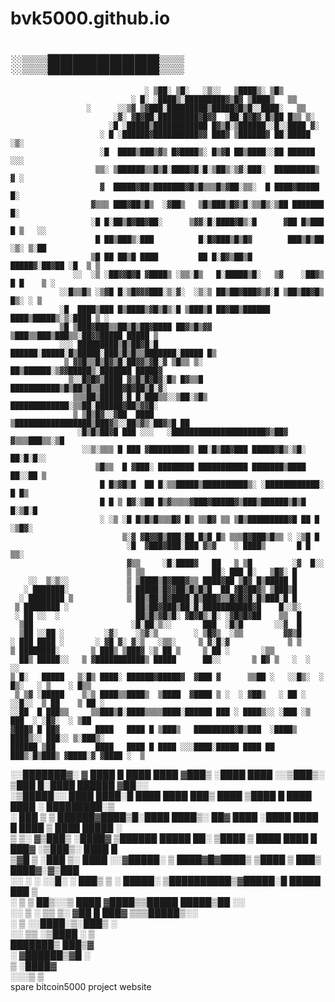 # bvk5000.github.io
#                                             ░▒▒█████████▒▒                                         
                                  ░ ▒██░ ▒█░   ░▒░░   ▒████▒░ ▒█▒                                  
                               ░ █░ ░████▒░█████████▓▒█▓ ▒████▒   ▒▒                               
                     ░      ░░▒▓ ▒▓███░█████████▒█████▓█▒█░░████░   ▒▒                             
                           ░▓░ ▓█▓██░█████████▓█▓▓  ░██░█▓█▓░█▒██ █▒▒ ▒░                           
                          ░█ ░█████▒████████████ █▓▒█░▒██████░░█░░████ ▓░                          
                        ░ █ ░██████▓██████████▓▓ ███▓ ▒██████▓ ██░█████ ░▒░                        
                        ░█  ████▒███▒▓▒ █▓████▒░ █▒▓█ ██▒████░░██ ██████ ░░░                       
                       ▒▒░ ▒██████▒▒█▒█░████▓█░█░▒██▒░▒▓░███░  █████████▒ ▓ ░                      
                        ▓  █████▓██▒███████▓█▒█▒▒▒█▒▓██░▒▒░  █ ████▓█████  █░                      
                      ▓▒▒▒ ███▓██▒█▒  ░▓██▒   ▒█▒███▒█▓▒█░▒▒█▒░▒██ ███████ █░                      
                      ░█ █░██▒█▓██▓██░      ▒▓▓░█░████▓█▒░█      ▓██ █▒███ █ ▒   ░░                
                       █ ██▒███▒░███          █░█▓███▒█▒█▓        ███▒█▒██ ░▒░ ▒░██                
                      ▒█ ██ ██▒█ ████         ██ █░█▓▒██▒█       █████▓░██▓██ ░█  ▒ ▒              
                  ░░  ░▒ ░██▓▓█▓█ ▓████▒ ░▒▒░█▒   █░█████▒█░   ▒▓    ░██▓▒ █ █    ▒ ░              
               ░░█▒▒█▒ ░▒▓█ █░▒█▓▓▓███░▒░▓░  ░▒░▒ ██▒██▓███▓▒▓░█ ▒██▒██▓█▒  █▒░ ░ ▒                
               ░█  ████▒███ █▒████▒▓█▒█▒░█ ▒███▒█ ██▓██▒██████ ████▒█████▒░▒░████ ▒ ░              
               ▒█ ▒███▓███▒▒██▒█▒██▓████ ██▓▒█▒▓▓ ▒███▒▒███▒███▒▒░██▓▓█████ █████ ▒                
               ░░░ █████████▒█▒██▓█░█ ██████░█████░█▒█████░███▒█▒█▒▒███████░█████ █▒               
                ▒ ▓▓█▒▒█▒█▓▒█░██▓▓▒▓█░▓ ▒█▒▒ ▒░ ██▒██████░▒▓▓█████▒░███████ █████▓                 
                 ▒░░█▓█▓▒████ ▓▒█▒█▓█▓░█▒ █▓▒▒█ ███████████▒█▒██▒█▒▒█████▓█▓██▒█░▓░                
                  ▒▒▒██▒█████░█ █░███▒▒░░▒██░▒█▒ █████████████░▒▒██░██████▓██▒▓▓█░                 
                  ▒ ▒█▒█▓░░▓██  ████    ▒█████████████████▒███▓▒░░██▒▓▒░██▓▒█ ██                   
                   ░█▒█▒██▓█ ███ ░░░   ░█████████████████████▓▒██▓ ▓▒▒▒███▒▒░▒█                    
                    ░░▒░▒▒▒ █ ███ ▓█████████▒ ██░█▒██▓███ █████▓█▒░▒█░ ██░█░█░░                    
                       ▒█▒▒  █ ▓███░ ████████ ███████████ ███████▒████ ██░░██ ▒                    
                        █ █▒▓█▒█  ██ █░▒▒█████▒██████████▒░ ░████████████░ █ █▒                    
                        █ █ ▒ █▓░▒██ █▒▓▒▒▒▒▓███▓█████▓▒███▒██████▒█▒█  █░▒█░█                     
                        ░ ░▒ ░█ █▒█▒█▒▒▒█▓ █▒ ▒▒█▓ ▒▒ ▒█▒█████████▓█ ██ █ ░▒█▓░                    
                             ▒░▓ ▓█▓▓█▒███░██ █▒█ █▒ ▒▒▒█▓███▒█▒▒ ░ ░▒█ █                          
                              ░█  ▓███▓███░███ ▓▒▓    ░ ████▒       █ █ ▒▒░                        
                              ▓▒▒     ░█░████▓   ██   ▒ ▒█         ░▓  █░░                         
                              ▒ ▒▒               ██░ ███ █░   ▒█▓░ █                               
        ░░  ▒░▒░░             ▒ ▒████▒█▓███▓▒▒ ████▓██ ▒█▓ █▒█████ █                               
       ░ ███████░             ▒ █████▒█▓▓██▒█▒█▒█  ██ ▓█▓██▓▒ ▒███▒█                               
      ░ ████████ ▒            ▒ ██▒██▒█▓████░█▒███▓▒▒█▓█▓█░█▒███░█ █                               
     ▒ ████████ ░               ██▒██▓███▒██░█░███████████▓█    █░░▒░                              
     ░ ██ ░░  ░                 ██▒█▒▓█▒█░ ▓█▓█▒░█░ ░▓█▓█▓██    ▒▒  █                              
      ▒██                      ░█░██░▒░░       ███  ░█▒█       ░░▓  █                              
      ▒██ ░░██ ░         ░▓░    ░▒▓░▒        ░ ▒█▓▒  ░▒▒         ▓▓▒█                              
    ░ ███ ████ ░       ░ ▓█ ▓░ ▓░▒   ░▒▒░     ▒ ▓░█░▓             ▒ ▒                              
    ▒ ████████░       ▒ ███▒ ▒███▓ ░▒ ██ ▒     ▒ ██ ░       ░▒▒                                    
      ██▒ █████░░   ▒ ▓███████████▒ █████      ██░░       ▒ █▓ ▒   ░  ░    ░░                      
    ▒ █░   █████   ▒░█▒ ████░ ██████▓█████▓  ▓███ ▓      ▒▒██ ░   ░░█▒░  ░ █▒░   ░ ▒    ░ █▒▒      
     ▒ ▒▓ ░█████    ▒░▒ ████▒▒████▒  ▒████  ▓████ ▒ ░  ░ ▓██▒   ░ ██ ░  ░░█░░  ▒ ██    ▒ ██ ░      
    ░░██  █ ███▒▒     ▒▒███▒█░████▒▒▒▒████░██████ ███ ░ ████▒░░ ░███ ░▒ ███  ░ ░█▓░  ░ ▒██         
    ▓███▓ █ ██▓        ████   ████ █ ▒███▒   █████████▓█▒███  ░████▒  ████▒░░ ███░░ ▒░███▒░        
    ██████ ▒██         ████   ████ █ ████ ░░░████░█████ ████ ██ ███▒░█▒███▒ ▓████░▓ ▓████ ░  ▒     
   ░░███████▓░       ▓ ████ █ ████   ████   ▓███▒ ░████ ████ ░░▒███▒░ ▒███ █░████  ██████ ▓██░░    
    ░▒█████░░          ████   ████░█ ████   ████   ███▒ ████  ▒████ █ ████   ████  ░ █████████░▒   
     ░ ███ ▒         ▒ ██████▓████▒█░████   ████▒░ ██▓  ████  ░████   ████ █ ████  ▒ ████ █████ ░  
      ▒ ▒░            ▓▒███▒ ░████▓ ▒██████ █████ ██░  ▒████ ▒ ████   ████ █ ███▓  ░▒███▒░ ████ █  
                       ▒▓█ ▒ ░███ ▒░ ████ ░░▓█████░ ▒   ████▓█▓████▒ ▒████ ▒ ███▒   ████▓░▓▒███    
                        ░░   ░  ░   ░░█░   ░ ███▒ ▒   ░ █████░ ▒██████████▒▓█████░█ █████  ███ ▒   
                                             ░  ▒      ▒ ██▒░░▒ ████  ▓████▒▒█████  █████▒██ ░░    
                                                        ░░ ▒   ░ ▒▒ ▒░ ▓██ █ ███▓ ▒▒▒█████▒░░      
                                                                  ░    ▒    ░░████░▒░███▒ ░        
                                                                     ░░ ▒▒   ░▒████  ░  ▒          
                                                                     ███████▒  ███▒▓               
                                                                   ░   ▓██████▒▓█ ░                
                                                                       ▒ ░████▓                    
                                                                         ░░░▒ ▒                   
spare bitcoin5000 project website
